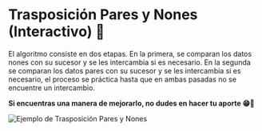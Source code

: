 # Trasposición Pares y Nones (Interactivo) 🫨 
<p>El algoritmo consiste en dos etapas. En la primera, se comparan los datos nones
con su sucesor y se les intercambia si es necesario. En la segunda se comparan
los datos pares con su sucesor y se les intercambia si es necesario, el proceso se
práctica hasta que en ambas pasadas no se encuentre un intercambio.</p>

**Si encuentras una manera de mejorarlo, no dudes en hacer tu aporte 😁🤝**

![Ejemplo de Trasposición Pares y Nones](https://github.com/Lstrappare/Trasposicion-ParesYNones-Interactivo-/assets/119477560/75e4e390-a5a6-40cb-b78b-5f10033eb666)
